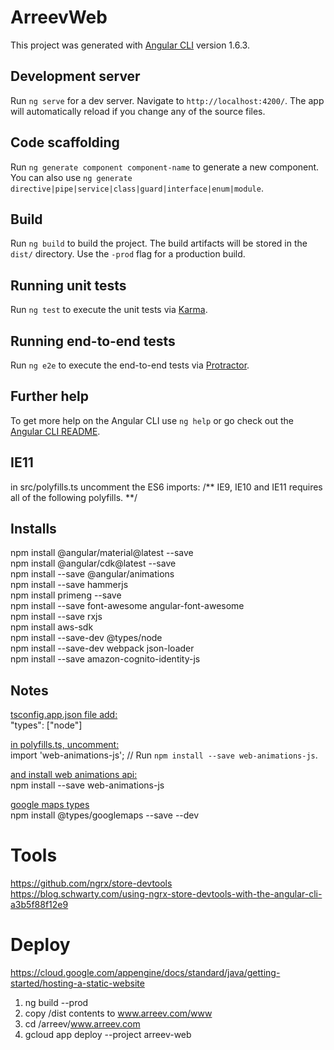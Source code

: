 # ArreevWeb

This project was generated with [Angular CLI](https://github.com/angular/angular-cli) version 1.6.3.

## Development server

Run `ng serve` for a dev server. Navigate to `http://localhost:4200/`. The app will automatically reload if you change any of the source files.

## Code scaffolding

Run `ng generate component component-name` to generate a new component. You can also use `ng generate directive|pipe|service|class|guard|interface|enum|module`.

## Build

Run `ng build` to build the project. The build artifacts will be stored in the `dist/` directory. Use the `-prod` flag for a production build.

## Running unit tests

Run `ng test` to execute the unit tests via [Karma](https://karma-runner.github.io).

## Running end-to-end tests

Run `ng e2e` to execute the end-to-end tests via [Protractor](http://www.protractortest.org/).

## Further help

To get more help on the Angular CLI use `ng help` or go check out the [Angular CLI README](https://github.com/angular/angular-cli/blob/master/README.md).

## IE11
in src/polyfills.ts uncomment the ES6 imports:
/** IE9, IE10 and IE11 requires all of the following polyfills. **/

## Installs
npm install @angular/material@latest --save<br>
npm install @angular/cdk@latest --save<br>
npm install --save @angular/animations<br>
npm install --save hammerjs<br>
npm install primeng --save<br>
npm install --save font-awesome angular-font-awesome<br>
npm install --save rxjs <br>
npm install aws-sdk<br>
npm install --save-dev @types/node<br>
npm install --save-dev webpack json-loader<br>
npm install --save amazon-cognito-identity-js<br>

## Notes
<u>tsconfig.app.json file add:<br></u>
"types": ["node"]<br>
 
<u>in polyfills.ts, uncomment:</u><br>
import 'web-animations-js';  // Run `npm install --save web-animations-js`.<br>

<u>and install web animations api:</u><br>
npm install --save web-animations-js<br>

<u>google maps types</u><br>
npm install @types/googlemaps --save --dev

# Tools
https://github.com/ngrx/store-devtools<br>
https://blog.schwarty.com/using-ngrx-store-devtools-with-the-angular-cli-a3b5f88f12e9

# Deploy
https://cloud.google.com/appengine/docs/standard/java/getting-started/hosting-a-static-website<br>
1. ng build --prod
2. copy /dist contents to www.arreev.com/www 
3. cd /arreev/www.arreev.com
4. gcloud app deploy --project arreev-web
